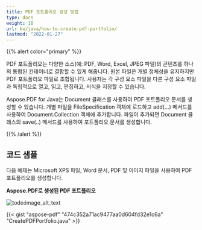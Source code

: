 ```yaml
---
title: PDF 포트폴리오 생성 방법
type: docs
weight: 10
url: ko/java/how-to-create-pdf-portfolio/
lastmod: "2022-01-27"
---
```


{{% alert color="primary" %}}

PDF 포트폴리오는 다양한 소스(예: PDF, Word, Excel, JPEG 파일)의 콘텐츠를 하나의 통합된 컨테이너로 결합할 수 있게 해줍니다. 원본 파일은 개별 정체성을 유지하지만 PDF 포트폴리오 파일로 조합됩니다. 사용자는 각 구성 요소 파일을 다른 구성 요소 파일과 독립적으로 열고, 읽고, 편집하고, 서식을 지정할 수 있습니다.

Aspose.PDF for Java는 Document 클래스를 사용하여 PDF 포트폴리오 문서를 생성할 수 있습니다. 개별 파일을 FileSpecification 객체에 로드하고 add(...) 메서드를 사용하여 Document.Collection 객체에 추가합니다. 파일이 추가되면 Document 클래스의 save(..) 메서드를 사용하여 포트폴리오 문서를 생성합니다.

{{% /alert %}}

## 코드 샘플

다음 예제는 Microsoft XPS 파일, Word 문서, PDF 및 이미지 파일을 사용하여 PDF 포트폴리오를 생성합니다.

**Aspose.PDF로 생성된 PDF 포트폴리오**

![todo:image_alt_text](how-to-create-pdf-portfolio_1.png)

{{< gist "aspose-pdf" "474c352a71ac9477aa0d604fd32e1c6a" "CreatePDFPortfolio.java" >}}
